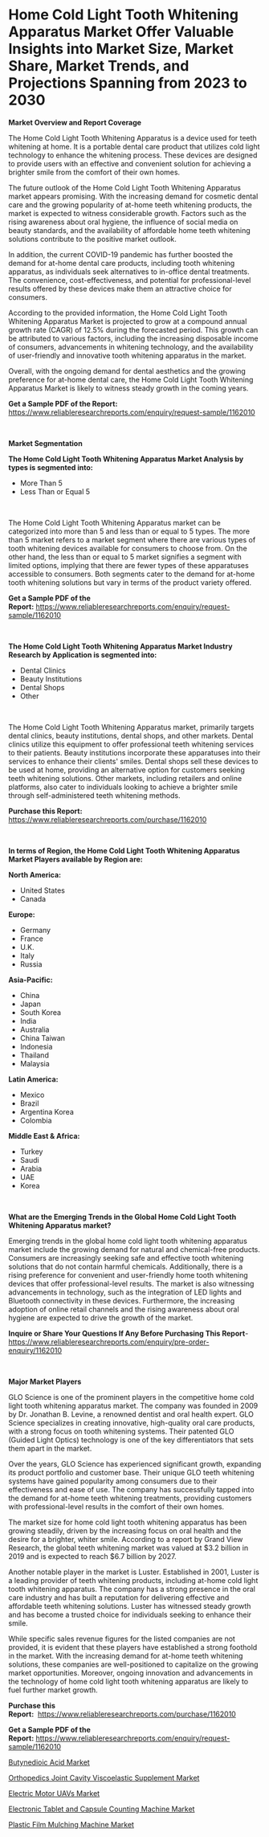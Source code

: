 <p><h1>Home Cold Light Tooth Whitening Apparatus Market Offer Valuable Insights into Market Size, Market Share, Market Trends, and Projections Spanning from 2023 to 2030</h1></p><p><strong>Market Overview and Report Coverage</strong></p>
<p><p>The Home Cold Light Tooth Whitening Apparatus is a device used for teeth whitening at home. It is a portable dental care product that utilizes cold light technology to enhance the whitening process. These devices are designed to provide users with an effective and convenient solution for achieving a brighter smile from the comfort of their own homes.</p><p>The future outlook of the Home Cold Light Tooth Whitening Apparatus market appears promising. With the increasing demand for cosmetic dental care and the growing popularity of at-home teeth whitening products, the market is expected to witness considerable growth. Factors such as the rising awareness about oral hygiene, the influence of social media on beauty standards, and the availability of affordable home teeth whitening solutions contribute to the positive market outlook.</p><p>In addition, the current COVID-19 pandemic has further boosted the demand for at-home dental care products, including tooth whitening apparatus, as individuals seek alternatives to in-office dental treatments. The convenience, cost-effectiveness, and potential for professional-level results offered by these devices make them an attractive choice for consumers.</p><p>According to the provided information, the Home Cold Light Tooth Whitening Apparatus Market is projected to grow at a compound annual growth rate (CAGR) of 12.5% during the forecasted period. This growth can be attributed to various factors, including the increasing disposable income of consumers, advancements in whitening technology, and the availability of user-friendly and innovative tooth whitening apparatus in the market.</p><p>Overall, with the ongoing demand for dental aesthetics and the growing preference for at-home dental care, the Home Cold Light Tooth Whitening Apparatus Market is likely to witness steady growth in the coming years.</p></p>
<p><strong>Get a Sample PDF of the Report:</strong> <a href="https://www.reliableresearchreports.com/enquiry/request-sample/1162010">https://www.reliableresearchreports.com/enquiry/request-sample/1162010</a></p>
<p>&nbsp;</p>
<p><strong>Market Segmentation</strong></p>
<p><strong>The Home Cold Light Tooth Whitening Apparatus Market Analysis by types is segmented into:</strong></p>
<p><ul><li>More Than 5</li><li>Less Than or Equal 5</li></ul></p>
<p>&nbsp;</p>
<p><p>The Home Cold Light Tooth Whitening Apparatus market can be categorized into more than 5 and less than or equal to 5 types. The more than 5 market refers to a market segment where there are various types of tooth whitening devices available for consumers to choose from. On the other hand, the less than or equal to 5 market signifies a segment with limited options, implying that there are fewer types of these apparatuses accessible to consumers. Both segments cater to the demand for at-home tooth whitening solutions but vary in terms of the product variety offered.</p></p>
<p><strong>Get a Sample PDF of the Report:</strong>&nbsp;<a href="https://www.reliableresearchreports.com/enquiry/request-sample/1162010">https://www.reliableresearchreports.com/enquiry/request-sample/1162010</a></p>
<p>&nbsp;</p>
<p><strong>The Home Cold Light Tooth Whitening Apparatus Market Industry Research by Application is segmented into:</strong></p>
<p><ul><li>Dental Clinics</li><li>Beauty Institutions</li><li>Dental Shops</li><li>Other</li></ul></p>
<p>&nbsp;</p>
<p><p>The Home Cold Light Tooth Whitening Apparatus market, primarily targets dental clinics, beauty institutions, dental shops, and other markets. Dental clinics utilize this equipment to offer professional teeth whitening services to their patients. Beauty institutions incorporate these apparatuses into their services to enhance their clients' smiles. Dental shops sell these devices to be used at home, providing an alternative option for customers seeking teeth whitening solutions. Other markets, including retailers and online platforms, also cater to individuals looking to achieve a brighter smile through self-administered teeth whitening methods.</p></p>
<p><strong>Purchase this Report:</strong>&nbsp; <a href="https://www.reliableresearchreports.com/purchase/1162010">https://www.reliableresearchreports.com/purchase/1162010</a></p>
<p>&nbsp;</p>
<p><strong>In terms of Region, the Home Cold Light Tooth Whitening Apparatus Market Players available by Region are:</strong></p>
<p>
    <p> <strong> North America: </strong>
        <ul>
            <li>United States</li>
            <li>Canada</li>
        </ul>
        </p> 
    <p> <strong> Europe: </strong>
        <ul>
            <li>Germany</li>
            <li>France</li>
            <li>U.K.</li>
            <li>Italy</li>
            <li>Russia</li>
        </ul>
        </p> 
    <p> <strong> Asia-Pacific: </strong>
        <ul>
            <li>China</li>
            <li>Japan</li>
            <li>South Korea</li>
            <li>India</li>
            <li>Australia</li>
            <li>China Taiwan</li>
            <li>Indonesia</li>
            <li>Thailand</li>
            <li>Malaysia</li>
        </ul>
        </p> 
    <p> <strong> Latin America: </strong>
        <ul>
            <li>Mexico</li>
            <li>Brazil</li>
            <li>Argentina Korea</li>
            <li>Colombia</li>
        </ul>
        </p> 
    <p> <strong> Middle East & Africa: </strong>
        <ul>
            <li>Turkey</li>
            <li>Saudi</li>
            <li>Arabia</li>
            <li>UAE</li>
            <li>Korea</li>
        </ul>
    </p>
    </p>
<p>&nbsp;</p>
<p><strong>What are the Emerging Trends in the Global Home Cold Light Tooth Whitening Apparatus market?</strong></p>
<p><p>Emerging trends in the global home cold light tooth whitening apparatus market include the growing demand for natural and chemical-free products. Consumers are increasingly seeking safe and effective tooth whitening solutions that do not contain harmful chemicals. Additionally, there is a rising preference for convenient and user-friendly home tooth whitening devices that offer professional-level results. The market is also witnessing advancements in technology, such as the integration of LED lights and Bluetooth connectivity in these devices. Furthermore, the increasing adoption of online retail channels and the rising awareness about oral hygiene are expected to drive the growth of the market.</p></p>
<p><strong>Inquire or Share Your Questions If Any Before Purchasing This Report</strong>- <a href="https://www.reliableresearchreports.com/enquiry/pre-order-enquiry/1162010">https://www.reliableresearchreports.com/enquiry/pre-order-enquiry/1162010</a></p>
<p>&nbsp;</p>
<p><strong>Major Market Players</strong></p>
<p><p>GLO Science is one of the prominent players in the competitive home cold light tooth whitening apparatus market. The company was founded in 2009 by Dr. Jonathan B. Levine, a renowned dentist and oral health expert. GLO Science specializes in creating innovative, high-quality oral care products, with a strong focus on tooth whitening systems. Their patented GLO (Guided Light Optics) technology is one of the key differentiators that sets them apart in the market.</p><p>Over the years, GLO Science has experienced significant growth, expanding its product portfolio and customer base. Their unique GLO teeth whitening systems have gained popularity among consumers due to their effectiveness and ease of use. The company has successfully tapped into the demand for at-home teeth whitening treatments, providing customers with professional-level results in the comfort of their own homes.</p><p>The market size for home cold light tooth whitening apparatus has been growing steadily, driven by the increasing focus on oral health and the desire for a brighter, whiter smile. According to a report by Grand View Research, the global teeth whitening market was valued at $3.2 billion in 2019 and is expected to reach $6.7 billion by 2027.</p><p>Another notable player in the market is Luster. Established in 2001, Luster is a leading provider of teeth whitening products, including at-home cold light tooth whitening apparatus. The company has a strong presence in the oral care industry and has built a reputation for delivering effective and affordable teeth whitening solutions. Luster has witnessed steady growth and has become a trusted choice for individuals seeking to enhance their smile.</p><p>While specific sales revenue figures for the listed companies are not provided, it is evident that these players have established a strong foothold in the market. With the increasing demand for at-home teeth whitening solutions, these companies are well-positioned to capitalize on the growing market opportunities. Moreover, ongoing innovation and advancements in the technology of home cold light tooth whitening apparatus are likely to fuel further market growth.</p></p>
<p><strong>Purchase this Report:</strong>&nbsp;&nbsp;<a href="https://www.reliableresearchreports.com/purchase/1162010">https://www.reliableresearchreports.com/purchase/1162010</a></p>
<p></p>
<p><strong>Get a Sample PDF of the Report:</strong>&nbsp;<a href="https://www.reliableresearchreports.com/enquiry/request-sample/1162010">https://www.reliableresearchreports.com/enquiry/request-sample/1162010</a></p>
<p><p><a href="https://medium.com/@jinkhatum1452/butynedioic-acid-market-insights-into-market-cagr-market-trends-and-growth-strategies-c768cad4ef37">Butynedioic Acid Market</a></p><p><a href="https://github.com/rahu1505/Market-Research-Report-List-1/blob/main/orthopedics-joint-cavity-viscoelastic-supplement-market.md">Orthopedics Joint Cavity Viscoelastic Supplement Market</a></p><p><a href="https://issuu.com/reportprime-2/docs/electric-motor-uavs-market-size-2030.pptx?fr=xKAE9_zU1NQ">Electric Motor UAVs Market</a></p><p><a href="https://www.linkedin.com/pulse/electronic-tablet-capsule-counting-machine-market-insights-9dyqf/">Electronic Tablet and Capsule Counting Machine Market</a></p><p><a href="https://issuu.com/reportprime-2/docs/plastic-film-mulching-machine-market-size-2030.ppt?fr=xKAE9_zU1NQ">Plastic Film Mulching Machine Market</a></p></p>